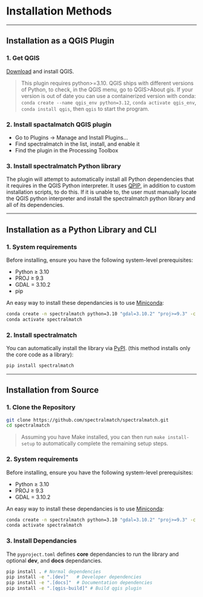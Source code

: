 # Installation Methods

---

## Installation as a QGIS Plugin
### 1. Get QGIS
[Download](https://qgis.org/download/) and install QGIS.
> This plugin requires python>=3.10. QGIS ships with different versions of Python, to check, in the QGIS menu, go to QGIS>About gis. If your version is out of date you can use a containerized version with conda: `conda create --name qgis_env python=3.12`, `conda activate qgis_env`, `conda install qgis`, then `qgis` to start the program.

### 2. Install spactalmatch QGIS plugin
- Go to Plugins → Manage and Install Plugins…
- Find spectralmatch in the list, install, and enable it
- Find the plugin in the Processing Toolbox

### 3. Install spectralmatch Python library
The plugin will attempt to automatically install all Python dependencies that it requires in the QGIS Python interpreter. It uses [QPIP](https://github.com/opengisch/qpip), in addition to custom installation scripts, to do this. If it is unable to, the user must manually locate the QGIS python interpreter and install the spectralmatch python library and all of its dependencies.

---

## Installation as a Python Library and CLI

### 1. System requirements
Before installing, ensure you have the following system-level prerequisites:

- Python ≥ 3.10
- PROJ ≥ 9.3
- GDAL = 3.10.2
- pip

An easy way to install these dependancies is to use [Miniconda](https://www.anaconda.com/docs/getting-started/miniconda/install#quickstart-install-instructions):
```bash
conda create -n spectralmatch python=3.10 "gdal=3.10.2" "proj>=9.3" -c conda-forge
conda activate spectralmatch
```

### 2. Install spectralmatch

You can automatically install the library via [PyPI](https://pypi.org/). (this method installs only the core code as a library):

```bash
pip install spectralmatch
```

---

## Installation from Source

### 1. Clone the Repository
```bash
git clone https://github.com/spectralmatch/spectralmatch.git
cd spectralmatch
```

> Assuming you have Make installed, you can then run `make install-setup` to automatically complete the remaining setup steps.

### 2. System requirements
Before installing, ensure you have the following system-level prerequisites:

- Python ≥ 3.10
- PROJ ≥ 9.3
- GDAL = 3.10.2

An easy way to install these dependancies is to use [Miniconda](https://www.anaconda.com/docs/getting-started/miniconda/install#quickstart-install-instructions):
```bash
conda create -n spectralmatch python=3.10 "gdal=3.10.2" "proj>=9.3" -c conda-forge
conda activate spectralmatch
```

### 3. Install Dependancies
The `pyproject.toml` defines **core** dependancies to run the library and optional **dev**, and **docs** dependancies.

```bash
pip install . # Normal dependencies
pip install -e ".[dev]"   # Developer dependencies
pip install -e ".[docs]"  # Documentation dependencies
pip install -e ".[qgis-build]" # Build qgis plugin
```
